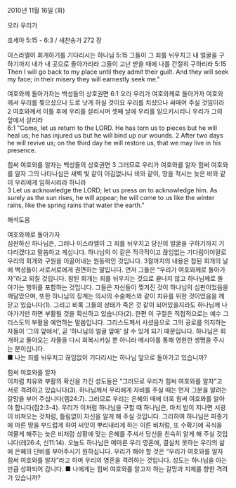 2010년 11월 16일 (화)

오라 우리가



호세아 5:15 - 6:3 / 새찬송가 272 장


이스라엘이 회개하기를 기다리시는 하나님
5:15 그들이 그 죄를 뉘우치고 내 얼굴을 구하기까지 내가 내 곳으로 돌아가리라 그들이 고난 받을 때에 나를 간절히 구하리라 
5:15 Then I will go back to my place until they admit their guilt. And they will seek my face; in their misery they will earnestly seek me." 

여호와께 돌아가자는 백성들의 상호권면
6:1 오라 우리가 여호와께로 돌아가자 여호와께서 우리를 찢으셨으나 도로 낫게 하실 것이요 우리를 치셨으나 싸매어 주실 것임이라 2 여호와께서 이틀 후에 우리를 살리시며 셋째 날에 우리를 일으키시리니 우리가 그의 앞에서 살리라  
6:1 "Come, let us return to the LORD. He has torn us to pieces but he will heal us; he has injured us but he will bind up our wounds. 2 After two days he will revive us; on the third day he will restore us, that we may live in his presence. 

힘써 여호와를 알자는 백성들의 상호권면
3 그러므로 우리가 여호와를 알자 힘써 여호와를 알자 그의 나타나심은 새벽 빛 같이 어김없나니 비와 같이, 땅을 적시는 늦은 비와 같이 우리에게 임하시리라 하니라  
3 Let us acknowledge the LORD; let us press on to acknowledge him. As surely as the sun rises, he will appear; he will come to us like the winter rains, like the spring rains that water the earth."

해석도움





여호와께로 돌아가자  
심판하신 하나님은, 그러나 이스라엘이 그 죄를 뉘우치고 당신의 얼굴을 구하기까지 기다리겠다고 말씀하고 계십니다. 하나님의 이 같은 적극적이고 끊임없는 기다림이야말로 우리의 회개와 구원을 이끌어내는 원동력인 것입니다. 3절까지의 내용은 참된 회개의 날에 백성들이 서로서로에게 권면하는 말입니다. 먼저 그들은 “우리가 여호와께로 돌아가자”라고 외칠 것입니다. 참된 회개는 죄를 뉘우치는 것으로 끝나지 않고 하나님께로 돌아가는 행위를 포함하는 것입니다. 그들은 자신들이 찢겨진 것이 하나님의 심판이었음을 깨달았으며, 또한 하나님의 징계는 의사의 수술메스와 같이 치유를 위한 것이었음을 깨닫고 있습니다(1). 그리고 비록 그들의 상태가 죽은 것 같이 되어있을지라도 하나님께 나아가기만 하면 부활될 것을 확신하고 있습니다(2). 한편 이 구절은 직접적으로는 예수 그리스도의 부활을 예언하는 말씀입니다. 그리스도께서 사셨음으로 그의 공로를 의지하는 자들이 ‘그의 앞에서’, 곧 ‘하나님의 얼굴 앞에’ 살 수 있게 되기 때문입니다. 하나님은 회개하고 돌아오는 자들을 다시 회복시키실 뿐 아니라 메시아를 통해 영원한 생명을 주시는 분이십니다.  
■ 나는 죄를 뉘우치고 끊임없이 기다리시는 하나님 앞으로 돌아가고 있습니까? 

힘써 여호와를 알자  
이처럼 치유와 부활의 확신을 가진 성도들은 “그러므로 우리가 힘써 여호와를 알자”고 서로 격려하고 있습니다(3). 하나님께서 우리에게 자비를 주실 때는 먼저 그분을 알려는 갈망을 부어 주십니다(렘24:7). 그러므로 우리는 은혜의 때에 더욱 힘써 여호와를 알아야 합니다(잠2:3-4). 우리가 이처럼 하나님을 구할 때 하나님은, 마치 밤이 지나면 서광이 비쳐오는 것처럼, 틀림없이 자신을 알게 해 주실 것입니다. 그리하여 하나님은 파종기에 마른 땅을 부드럽게 하여 씨앗이 뿌리내리게 하는 이른 비처럼, 또 수확기에 곡식을 여물게 해주는 늦은 비처럼 상황에 맞는 은혜를 주셔서 당신을 친숙히 알게 해 주실 것입니다(레26:4, 신11:14). 오늘도 하나님은 메마른 우리 영혼에, 결실치 못하는 우리의 삶에 은혜의 단비를 부어주시기 원하십니다. 우리가 해야 할 것은 “우리가 여호와를 알자 힘써 여호와를 알자”라고 하며 우리의 영혼을 격려하는 것입니다. 성도는 하나님을 아는 만큼 성화되어 갑니다. 
■ 나에게는 힘써 여호와를 알고자 하는 갈망과 지체를 향한 격려가 있습니까?
